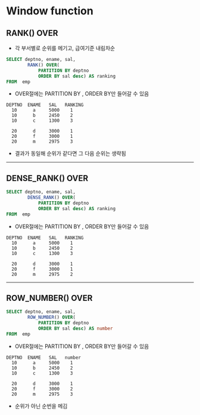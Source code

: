 # Window function
## RANK() OVER
- 각 부서별로 순위를 메기고, 급여기준 내림차순
```sql
SELECT deptno, ename, sal,
        RANK() OVER(
            PARTITION BY deptno
            ORDER BY sal desc) AS ranking
FROM  emp
```
- OVER절에는 PARTITION BY , ORDER BY만 들어갈 수 있음
```
DEPTNO  ENAME   SAL   RANKING
  10      a     5000    1
  10      b     2450    2
  10      c     1300    3

  20      d     3000    1
  20      f     3000    1
  20      m     2975    3
```
- 결과가 동일해 순위가 같다면 그 다음 순위는 생략됨

---
## DENSE_RANK() OVER
```sql
SELECT deptno, ename, sal,
        DENSE_RANK() OVER(
            PARTITION BY deptno
            ORDER BY sal desc) AS ranking
FROM  emp
```
- OVER절에는 PARTITION BY , ORDER BY만 들어갈 수 있음
```
DEPTNO  ENAME   SAL   RANKING
  10      a     5000    1
  10      b     2450    2
  10      c     1300    3

  20      d     3000    1
  20      f     3000    1
  20      m     2975    2
```
---

## ROW_NUMBER() OVER
```sql
SELECT deptno, ename, sal,
        ROW_NUMBER() OVER(
            PARTITION BY deptno
            ORDER BY sal desc) AS number
FROM  emp
```
- OVER절에는 PARTITION BY , ORDER BY만 들어갈 수 있음
```
DEPTNO  ENAME   SAL   number
  10      a     5000    1
  10      b     2450    2
  10      c     1300    3

  20      d     3000    1
  20      f     3000    2
  20      m     2975    3
```
- 순위가 아닌 순번을 메김